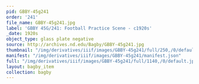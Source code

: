 ```yaml
---
pid: GBBY-45g241
order: '241'
file_name: GBBY-45g241.jpg
label: 'GBBY 45G/241: Football Practice Scene - c1920s'
_date: 1920s
object_type: glass plate negative
source: http://archives.nd.edu/Bagby/GBBY-45g241.jpg
thumbnail: "/img/derivatives/iiif/images/GBBY-45g241/full/250,/0/default.jpg"
manifest: "/img/derivatives/iiif/images/GBBY-45g241/manifest.json"
full: "/img/derivatives/iiif/images/GBBY-45g241/full/1140,/0/default.jpg"
layout: bagby_item
collection: bagby
---
```

